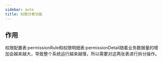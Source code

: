 ```yaml
---
sidebar: auto
title: 权限分表功能
---
```



## 作用
权限配置表:permissionRule和权限明细表:permissionDetail随着业务数据量的增加会越来越大，导致整个系统运行越来越慢，所以需要对这两张表进行拆分操作。

